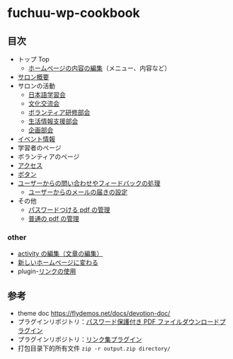 # fuchuu-wp-cookbook

## 目次

- トップ Top
  - [ホームページの内容の編集](./docs/jp/guide/pageModify/mainPageModify.md)（メニュー、内容など）
- [サロン概要](./docs/jp/guide/pageGuide/saronSummary.md)
- サロンの活動
  - [日本語学習会](./docs/jp/guide/pageGuide/jaLearningMeetting.md)
  - [文化交流会](./docs/jp/guide/pageGuide/jaCommunicateMeetting.md)
  - [ボランティア研修部会](./docs/jp/guide/pageGuide/volunteerTrainingCommittee.md)
  - [生活情報支援部会](./docs/jp/guide/pageGuide/livingInfoSupportCommittee.md)
  - [企画部会](./docs/jp/guide/pageGuide/planningCommittee.md)
- [イベント情報](./docs/jp/guide/createEvent.md)
- 学習者のページ
- ボランティアのページ
- [アクセス](./docs/jp/guide/pageGuide/access.md)
- [ボタン](./docs/jp/guide/friendLinkModify.md)
- [ユーザーからの問い合わせやフィードバックの処理](./docs/jp/guide/qaResolve.md)
  - [ユーザーからのメールの届きの設定](./docs/jp/guide/other/qaEmailRecieveSetting.md)
- その他
  - [パスワードつける pdf の管理](./docs/jp/guide/pdfWithPwdModify.md)
  - [普通の pdf の管理](./docs/jp/guide/normalPdfUpload.md)

### other

- [activity の編集（文章の編集）](./docs/jp/guide/createPost.md)
- [新しいホームページに変わる](./docs/jp/guide/homepage.md)
- plugin-[リンクの使用](./docs/jp/guide/plugin-friendLink.md)

## 参考

- theme doc https://flydemos.net/docs/devotion-doc/
- プラグインリポジトリ：[パスワード保護付き PDF ファイルダウンロードプラグイン](https://github.com/suhanyujie/wp-protected-pdf-download)
- プラグインリポジトリ：[リンク集プラグイン](https://github.com/suhanyujie/wp-link-gallery)
- 打包目录下的所有文件 `zip -r output.zip directory/`
